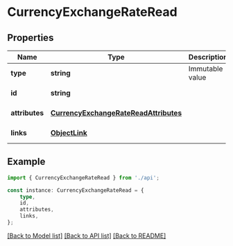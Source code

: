 # CurrencyExchangeRateRead


## Properties

Name | Type | Description | Notes
------------ | ------------- | ------------- | -------------
**type** | **string** | Immutable value | [default to undefined]
**id** | **string** |  | [default to undefined]
**attributes** | [**CurrencyExchangeRateReadAttributes**](CurrencyExchangeRateReadAttributes.md) |  | [default to undefined]
**links** | [**ObjectLink**](ObjectLink.md) |  | [default to undefined]

## Example

```typescript
import { CurrencyExchangeRateRead } from './api';

const instance: CurrencyExchangeRateRead = {
    type,
    id,
    attributes,
    links,
};
```

[[Back to Model list]](../README.md#documentation-for-models) [[Back to API list]](../README.md#documentation-for-api-endpoints) [[Back to README]](../README.md)
